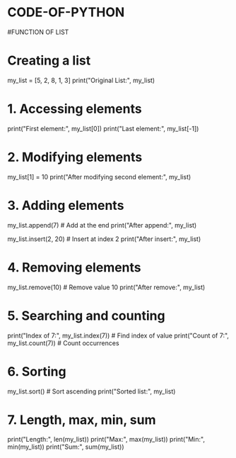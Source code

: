 # CODE-OF-PYTHON
#FUNCTION OF LIST
# Creating a list
my_list = [5, 2, 8, 1, 3]
print("Original List:", my_list)

# 1. Accessing elements
print("First element:", my_list[0])
print("Last element:", my_list[-1])

# 2. Modifying elements
my_list[1] = 10
print("After modifying second element:", my_list)

# 3. Adding elements
my_list.append(7)               # Add at the end
print("After append:", my_list)

my_list.insert(2, 20)           # Insert at index 2
print("After insert:", my_list)

# 4. Removing elements
my_list.remove(10)              # Remove value 10
print("After remove:", my_list)

# 5. Searching and counting
print("Index of 7:", my_list.index(7))   # Find index of value
print("Count of 7:", my_list.count(7))   # Count occurrences

# 6. Sorting 
my_list.sort()                  # Sort ascending
print("Sorted list:", my_list)

# 7. Length, max, min, sum
print("Length:", len(my_list))
print("Max:", max(my_list))
print("Min:", min(my_list))
print("Sum:", sum(my_list))

